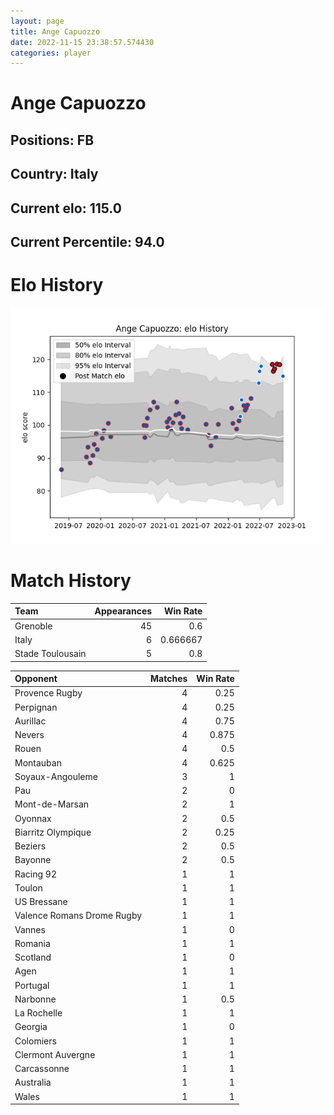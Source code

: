 ```yaml
---  
layout: page  
title: Ange Capuozzo  
date: 2022-11-15 23:38:57.574430  
categories: player  
---
```

# Ange Capuozzo

## Positions: FB

## Country: Italy

## Current elo: 115.0

## Current Percentile: 94.0

# Elo History


![elo history](history_AngeCapuozzo.png)
# Match History


| Team             |   Appearances |   Win Rate |
|:-----------------|--------------:|-----------:|
| Grenoble         |            45 |   0.6      |
| Italy            |             6 |   0.666667 |
| Stade Toulousain |             5 |   0.8      |

| Opponent                   |   Matches |   Win Rate |
|:---------------------------|----------:|-----------:|
| Provence Rugby             |         4 |      0.25  |
| Perpignan                  |         4 |      0.25  |
| Aurillac                   |         4 |      0.75  |
| Nevers                     |         4 |      0.875 |
| Rouen                      |         4 |      0.5   |
| Montauban                  |         4 |      0.625 |
| Soyaux-Angouleme           |         3 |      1     |
| Pau                        |         2 |      0     |
| Mont-de-Marsan             |         2 |      1     |
| Oyonnax                    |         2 |      0.5   |
| Biarritz Olympique         |         2 |      0.25  |
| Beziers                    |         2 |      0.5   |
| Bayonne                    |         2 |      0.5   |
| Racing 92                  |         1 |      1     |
| Toulon                     |         1 |      1     |
| US Bressane                |         1 |      1     |
| Valence Romans Drome Rugby |         1 |      1     |
| Vannes                     |         1 |      0     |
| Romania                    |         1 |      1     |
| Scotland                   |         1 |      0     |
| Agen                       |         1 |      1     |
| Portugal                   |         1 |      1     |
| Narbonne                   |         1 |      0.5   |
| La Rochelle                |         1 |      1     |
| Georgia                    |         1 |      0     |
| Colomiers                  |         1 |      1     |
| Clermont Auvergne          |         1 |      1     |
| Carcassonne                |         1 |      1     |
| Australia                  |         1 |      1     |
| Wales                      |         1 |      1     |